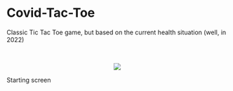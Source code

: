 <h1>Covid-Tac-Toe</h1>
<p>Classic Tic Tac Toe game, but based on the current health situation (well, in 2022)</p>
<br />

<p align="center">
  <img align="center" src="https://user-images.githubusercontent.com/56794631/155422517-c09c5601-9c37-4b0f-a586-01d647d2373e.png" />
</p>
<p>Starting screen</>

